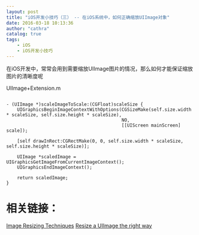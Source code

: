 ```yaml
---
layout: post
title: "iOS开发小技巧（三） -- 在iOS系统中，如何正确缩放UIImage对象"
date: 2016-03-18 10:13:36
author: "cathra"
catalog: true
tags: 
    - iOS
    - iOS开发小技巧
---
```


在iOS开发中，常常会用到需要缩放UIImage图片的情况，那么如何才能保证缩放图片的清晰度呢

<!-- more -->

UIImage+Extension.m

``` ObjC

- (UIImage *)scaleImageToScale:(CGFloat)scaleSize {
    UIGraphicsBeginImageContextWithOptions(CGSizeMake(self.size.width * scaleSize, self.size.height * scaleSize), 
    									   NO, 
    									   [[UIScreen mainScreen] scale]);
    
    [self drawInRect:CGRectMake(0, 0, self.size.width * scaleSize, self.size.height * scaleSize)];
    
    UIImage *scaledImage = UIGraphicsGetImageFromCurrentImageContext();
    UIGraphicsEndImageContext();
    
    return scaledImage;
}

```


相关链接：
===

[Image Resizing Techniques](http://nshipster.com/image-resizing/ "Image Resizing Techniques")
[Resize a UIImage the right way](http://vocaro.com/trevor/blog/2009/10/12/resize-a-uiimage-the-right-way/ "Resize a UIImage the right way")

